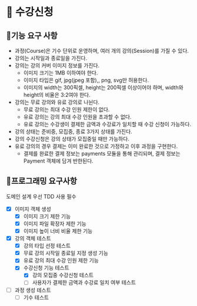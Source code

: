 # 🌵 수강신청
## 🌵기능 요구 사항
* 과정(Course)은 기수 단위로 운영하며, 여러 개의 강의(Session)를 가질 수 있다.
* 강의는 시작일과 종료일을 가진다.
* 강의는 강의 커버 이미지 정보를 가진다.
  * 이미지 크기는 1MB 이하여야 한다.
  * 이미지 타입은 gif, jpg(jpeg 포함),, png, svg만 허용한다.
  * 이미지의 width는 300픽셀, height는 200픽셀 이상이어야 하며, width와 height의 비율은 3:2여야 한다.
* 강의는 무료 강의와 유료 강의로 나뉜다.
  * 무료 강의는 최대 수강 인원 제한이 없다.
  * 유료 강의는 강의 최대 수강 인원을 초과할 수 없다.
  * 유료 강의는 수강생이 결제한 금액과 수강료가 일치할 때 수강 신청이 가능하다.
* 강의 상태는 준비중, 모집중, 종료 3가지 상태를 가진다.
* 강의 수강신청은 강의 상태가 모집중일 때만 가능하다.
* 유료 강의의 경우 결제는 이미 완료한 것으로 가정하고 이후 과정을 구현한다.
  * 결제를 완료한 결제 정보는 payments 모듈을 통해 관리되며, 결제 정보는 Payment 객체에 담겨 반한된다.

## 🌵프로그래밍 요구사항
도메인 설계 우선 TDD 사용 필수
* [x] 이미지 객체 생성
  * [x] 이미지 크기 제한 기능
  * [x] 이미지 파일 확장자 제한 기능
  * [x] 이미지 높이 너비 비율 제한 기능
* [x] 강의 객체 테스트
  * [x] 강의 타입 선정 테스트
  * [x] 무료 강의 시작일 종료일 지정 생성 기능
  * [x] 유료 강의 최대 수강 인원 제한 기능
  * [x] 수강신청 기능 테스트
    * [x] 강의 모집중 수강신청 테스트
    * [ ] 사용자가 결제한 금액과 수강료 일치 여부 테스트
* [ ] 과정 생성 테스트
  * [ ] 기수 테스트
